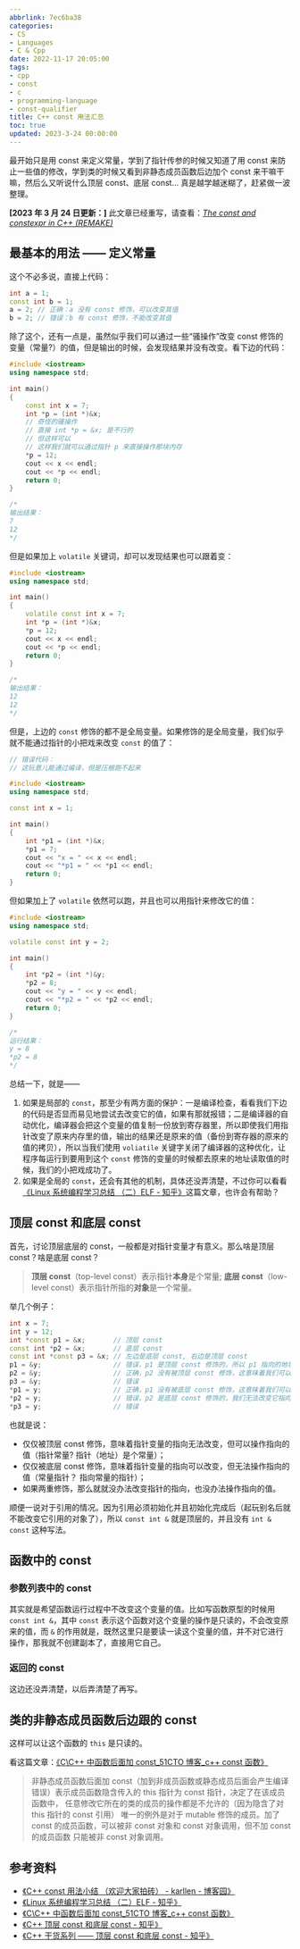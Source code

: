 ```yaml
---
abbrlink: 7ec6ba38
categories:
- CS
- Languages
- C & Cpp
date: 2022-11-17 20:05:00
tags:
- cpp
- const
- c
- programming-language
- const-qualifier
title: C++ const 用法汇总
toc: true
updated: 2023-3-24 00:00:00
---
```


最开始只是用 const 来定义常量，学到了指针传参的时候又知道了用 const 来防止一些值的修改，学到类的时候又看到非静态成员函数后边加个 const 来干嘛干嘛，然后么又听说什么顶层 const、底层 const... 真是越学越迷糊了，赶紧做一波整理。

<!--more-->

**[2023 年 3 月 24 日更新：]** 此文章已经重写，请查看：_[The const and constexpr in C++ (REMAKE)](/posts/3358bcc1)_

## 最基本的用法 —— 定义常量

这个不必多说，直接上代码：

```c++
int a = 1;
const int b = 1;
a = 2; // 正确：a 没有 const 修饰，可以改变其值
b = 2; // 错误：b 有 const 修饰，不能改变其值
```

除了这个，还有一点是，虽然似乎我们可以通过一些“骚操作”改变 const 修饰的变量（常量?）的值，但是输出的时候，会发现结果并没有改变。看下边的代码：

```c++
#include <iostream>
using namespace std;

int main()
{
    const int x = 7;
    int *p = (int *)&x;
    // 奇怪的骚操作
    // 直接 int *p = &x; 是不行的
    // 但这样可以
    // 这样我们就可以通过指针 p 来直接操作那块内存
    *p = 12;
    cout << x << endl;
    cout << *p << endl;
    return 0;
}

/*
输出结果：
7
12
*/
```

但是如果加上 `volatile` 关键词，却可以发现结果也可以跟着变：

```c++
#include <iostream>
using namespace std;

int main()
{
    volatile const int x = 7;
    int *p = (int *)&x;
    *p = 12;
    cout << x << endl;
    cout << *p << endl;
    return 0;
}

/*
输出结果：
12
12
*/
```

但是，上边的 `const` 修饰的都不是全局变量。如果修饰的是全局变量，我们似乎就不能通过指针的小把戏来改变 `const` 的值了：

```c++
// 错误代码：
// 这玩意儿能通过编译，但是压根跑不起来

#include <iostream>
using namespace std;

const int x = 1;

int main()
{
    int *p1 = (int *)&x;
    *p1 = 7;
    cout << "x = " << x << endl;
    cout << "*p1 = " << *p1 << endl;
    return 0;
}
```

但如果加上了 `volatile` 依然可以跑，并且也可以用指针来修改它的值：

```c++
#include <iostream>
using namespace std;

volatile const int y = 2;

int main()
{
    int *p2 = (int *)&y;
    *p2 = 8;
    cout << "y = " << y << endl;
    cout << "*p2 = " << *p2 << endl;
    return 0;
}

/*
运行结果：
y = 8
*p2 = 8
*/
```

总结一下，就是——

1. 如果是局部的 `const`，那至少有两方面的保护：一是编译检查，看看我们下边的代码是否显而易见地尝试去改变它的值，如果有那就报错；二是编译器的自动优化，编译器会把这个变量的值复制一份放到寄存器里，所以即使我们用指针改变了原来内存里的值，输出的结果还是原来的值（备份到寄存器的原来的值的拷贝），所以当我们使用 `voliatile` 关键字关闭了编译器的这种优化，让程序每运行到要用到这个 `const` 修饰的变量的时候都去原来的地址读取值的时候，我们的小把戏成功了。
2. 如果是全局的 `const`，还会有其他的机制，具体还没弄清楚，不过你可以看看[《Linux 系统编程学习总结 （二）ELF - 知乎》](https://zhuanlan.zhihu.com/p/145323002)这篇文章，也许会有帮助？

## 顶层 const 和底层 const

首先，讨论顶层底层的 const，一般都是对指针变量才有意义。那么啥是顶层 const？啥是底层 const？

> **顶层 const**（top-level const）表示指针**本身**是个常量;
> **底层 const**（low-level const）表示指针所指的**对象**是一个常量。

举几个例子：

```c++
int x = 7;
int y = 12;
int *const p1 = &x;       // 顶层 const
const int *p2 = &x;       // 底层 const
const int *const p3 = &x; // 左边是底层 const, 右边是顶层 const
p1 = &y;                  // 错误，p1 是顶层 const 修饰的，所以 p1 指向的地址是确定的，无法更改它的指向
p2 = &y;                  // 正确，p2 没有被顶层 const 修饰，这意味着我们可以修改它的指向
p3 = &y;                  // 错误
*p1 = y;                  // 正确，p1 没有被底层 const 修饰，这意味着我们可以修改它指向的值
*p2 = y;                  // 错误，p2 是底层 const 修饰的，我们无法改变它指向的值
*p3 = y;                  // 错误
```

也就是说：

- 仅仅被顶层 const 修饰，意味着指针变量的指向无法改变，但可以操作指向的值（指针常量? 指针（地址）是个常量）；
- 仅仅被底层 const 修饰，意味着指针变量的指向可以改变，但无法操作指向的值（常量指针？ 指向常量的指针）；
- 如果两重修饰，那么就就没办法改变指针的指向，也没办法操作指向的值。

顺便一说对于引用的情况。因为引用必须初始化并且初始化完成后（起玩别名后就不能改变它引用的对象了），所以 `const int &` 就是顶层的，并且没有 `int & const` 这种写法。

## 函数中的 const

### 参数列表中的 const

其实就是希望函数运行过程中不改变这个变量的值。比如写函数原型的时候用 `const int &`，其中 `const` 表示这个函数对这个变量的操作是只读的，不会改变原来的值，而 `&` 的作用就是，既然这里只是要读一读这个变量的值，并不对它进行操作，那我就不创建副本了，直接用它自己。

### 返回的 const

这边还没弄清楚，以后弄清楚了再写。

## 类的非静态成员函数后边跟的 const

这样可以让这个函数的 `this` 是只读的。

看这篇文章：[《C\C++ 中函数后面加 const_51CTO 博客\_c++ const 函数》](https://blog.51cto.com/u_11495341/3040168)

> 非静态成员函数后面加 const（加到非成员函数或静态成员后面会产生编译错误）表示成员函数隐含传入的 this 指针为 const 指针，决定了在该成员函数中， 任意修改它所在的类的成员的操作都是不允许的（因为隐含了对 this 指针的 const 引用）
> 唯一的例外是对于 mutable 修饰的成员。加了 const 的成员函数，可以被非 const 对象和 const 对象调用，但不加 const 的成员函数 只能被非 const 对象调用。

## 参考资料

- [《C++ const 用法小结 （欢迎大家拍砖） - karllen - 博客园》](https://www.cnblogs.com/Forever-Kenlen-Ja/p/3776991)
- [《Linux 系统编程学习总结 （二）ELF - 知乎》](https://zhuanlan.zhihu.com/p/145323002)
- [《C\C++ 中函数后面加 const_51CTO 博客\_c++ const 函数》](https://blog.51cto.com/u_11495341/3040168)
- [《C++ 顶层 const 和底层 const - 知乎》](https://zhuanlan.zhihu.com/p/499784237)
- [《C++ 干货系列 —— 顶层 const 和底层 const - 知乎》](https://zhuanlan.zhihu.com/p/161560391)